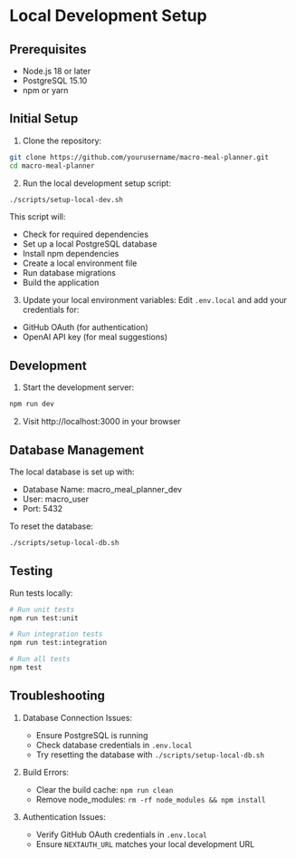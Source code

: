 # Local Development Setup

## Prerequisites

- Node.js 18 or later
- PostgreSQL 15.10
- npm or yarn

## Initial Setup

1. Clone the repository:
```bash
git clone https://github.com/yourusername/macro-meal-planner.git
cd macro-meal-planner
```

2. Run the local development setup script:
```bash
./scripts/setup-local-dev.sh
```

This script will:
- Check for required dependencies
- Set up a local PostgreSQL database
- Install npm dependencies
- Create a local environment file
- Run database migrations
- Build the application

3. Update your local environment variables:
Edit `.env.local` and add your credentials for:
- GitHub OAuth (for authentication)
- OpenAI API key (for meal suggestions)

## Development

1. Start the development server:
```bash
npm run dev
```

2. Visit http://localhost:3000 in your browser

## Database Management

The local database is set up with:
- Database Name: macro_meal_planner_dev
- User: macro_user
- Port: 5432

To reset the database:
```bash
./scripts/setup-local-db.sh
```

## Testing

Run tests locally:
```bash
# Run unit tests
npm run test:unit

# Run integration tests
npm run test:integration

# Run all tests
npm test
```

## Troubleshooting

1. Database Connection Issues:
   - Ensure PostgreSQL is running
   - Check database credentials in `.env.local`
   - Try resetting the database with `./scripts/setup-local-db.sh`

2. Build Errors:
   - Clear the build cache: `npm run clean`
   - Remove node_modules: `rm -rf node_modules && npm install`

3. Authentication Issues:
   - Verify GitHub OAuth credentials in `.env.local`
   - Ensure `NEXTAUTH_URL` matches your local development URL
